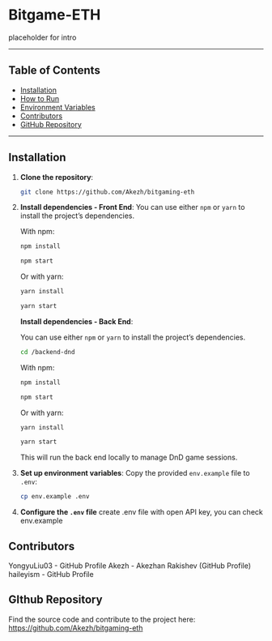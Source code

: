 
# Bitgame-ETH

placeholder for intro

---

## Table of Contents
- [Installation](#installation)
- [How to Run](#how-to-run)
- [Environment Variables](#environment-variables)
- [Contributors](#contributors)
- [GitHub Repository](#github-repository)

---

## Installation

1. **Clone the repository**:
   ```bash
   git clone https://github.com/Akezh/bitgaming-eth


2. **Install dependencies - Front End**:
   You can use either `npm` or `yarn` to install the project’s dependencies.

   With npm:
   ```bash
   npm install
   ```
     ```bash
   npm start
   ```

   Or with yarn:
   ```bash
   yarn install
   ```
     ```bash
   yarn start
   ```
   **Install dependencies - Back End**:

   You can use either `npm` or `yarn` to install the project’s dependencies.

    ```bash
   cd /backend-dnd
   ```

   With npm:

   ```bash
   npm install
   ```
   ```bash
   npm start
   ```

   Or with yarn:
   ```bash
   yarn install
   ```
   ```bash
   yarn start
   ```

   This will run the back end locally to manage DnD game sessions.


3. **Set up environment variables**:
   Copy the provided `env.example` file to `.env`:
   ```bash
   cp env.example .env
   ```

4. **Configure the `.env` file** 
    create .env file with open API key, you can check env.example

## Contributors
YongyuLiu03 - GitHub Profile
Akezh - Akezhan Rakishev (GitHub Profile)
haileyism - GitHub Profile

## GIthub Repository

Find the source code and contribute to the project here:
https://github.com/Akezh/bitgaming-eth


 
  
